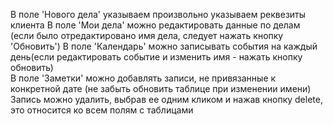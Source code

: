 В поле 'Нового дела' указываем произвольно указываем реквезиты клиента
В поле 'Мои дела' можно редактировать данные по делам (если было отредактировано имя дела, следует нажать кнопку 'Обновить')
В поле 'Календарь' можно записывать события на каждый день(если редактировать событие и изменить имя - нажать кнопку обновить)  
В поле 'Заметки' можно добавлять записи, не привязанные к конкретной дате (не забыть обновить таблице при изменении имени)
Запись можно удалить, выбрав ее одним кликом и нажав кнопку delete, это относится ко всем полям с таблицами
